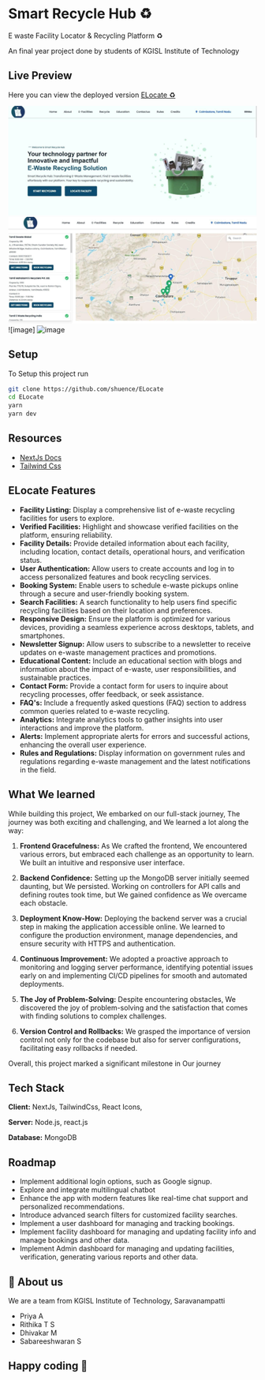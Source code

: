 
# Smart Recycle Hub ♻️
E waste Facility Locator & Recycling Platform ♻️

An final year project done by students of KGISL Institute of Technology

## Live Preview

Here you can view the deployed version
[ELocate ♻️](https://elocateinnovate.vercel.app)

![image](https://github.com/RITHIKA-TS/trash-track/blob/main/a.jpg)
![image](https://github.com/RITHIKA-TS/trash-track/blob/main/b.jpg?raw=true)
![image]
![image](https://github.com/shuence/ELocate/assets/65482186/b48752ab-dc1e-48ea-9f83-5a7d47d50ccf)


## Setup

To Setup this project run

```bash
git clone https://github.com/shuence/ELocate
cd ELocate
yarn
yarn dev
```

## Resources

- [NextJs Docs](https://nextjs.org/docs)
- [Tailwind Css](https://tailwindcss.com/docs/)

## ELocate Features

- **Facility Listing:** Display a comprehensive list of e-waste recycling facilities for users to explore.
- **Verified Facilities:** Highlight and showcase verified facilities on the platform, ensuring reliability.
- **Facility Details:** Provide detailed information about each facility, including location, contact details, operational hours, and verification status.
- **User Authentication:** Allow users to create accounts and log in to access personalized features and book recycling services.
- **Booking System:** Enable users to schedule e-waste pickups online through a secure and user-friendly booking system.
- **Search Facilities:** A search functionality to help users find specific recycling facilities based on their location and preferences.
- **Responsive Design:** Ensure the platform is optimized for various devices, providing a seamless experience across desktops, tablets, and smartphones.
- **Newsletter Signup:** Allow users to subscribe to a newsletter to receive updates on e-waste management practices and promotions.
- **Educational Content:** Include an educational section with blogs and information about the impact of e-waste, user responsibilities, and sustainable practices.
- **Contact Form:** Provide a contact form for users to inquire about recycling processes, offer feedback, or seek assistance.
- **FAQ's:** Include a frequently asked questions (FAQ) section to address common queries related to e-waste recycling.
- **Analytics:** Integrate analytics tools to gather insights into user interactions and improve the platform.
- **Alerts:** Implement appropriate alerts for errors and successful actions, enhancing the overall user experience.
- **Rules and Regulations:** Display information on government rules and regulations regarding e-waste management and the latest notifications in the field.
## What We learned

While building this project, We embarked on our  full-stack journey, The journey was both exciting and challenging, and We learned a lot along the way:

1. **Frontend Gracefulness:** As We crafted the frontend, We encountered various errors, but  embraced each challenge as an opportunity to learn. We built an intuitive and responsive user interface.

2. **Backend Confidence:** Setting up the MongoDB server initially seemed daunting, but We persisted. Working on controllers for API calls and defining routes took time, but We gained confidence as We overcame each obstacle.

3. **Deployment Know-How:** Deploying the backend server was a crucial step in making the application accessible online. We learned to configure the production environment, manage dependencies, and ensure security with HTTPS and authentication.

4. **Continuous Improvement:** We adopted a proactive approach to monitoring and logging server performance, identifying potential issues early on and implementing CI/CD pipelines for smooth and automated deployments.

5. **The Joy of Problem-Solving:** Despite encountering obstacles, We discovered the joy of problem-solving and the satisfaction that comes with finding solutions to complex challenges.

6. **Version Control and Rollbacks:** We grasped the importance of version control not only for the codebase but also for server configurations, facilitating easy rollbacks if needed.

Overall, this project marked a significant milestone in Our journey 
## Tech Stack

**Client:** NextJs, TailwindCss, React Icons, 

**Server:** Node.js, react.js

**Database:** MongoDB


## Roadmap

- Implement additional login options, such as Google signup.
- Explore and integrate multilingual chatbot
- Enhance the app with modern features like real-time chat support and personalized recommendations.
- Introduce advanced search filters for customized facility searches.
- Implement a user dashboard for managing and tracking bookings.
- Implement facility dashboard for managing and updating facility info and manage bookings and other data.
- Implement Admin dashboard for managing and updating facilities, verification, generating various reports and other data.



## 🚀 About us

We are a team from KGISL Institute of Technology, Saravanampatti

- Priya A 
- Rithika T S 
- Dhivakar M 
- Sabareeshwaran S 


## Happy coding 💯

